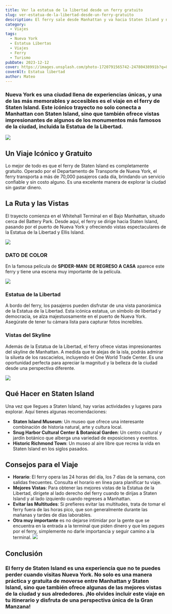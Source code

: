 ```yaml
---
title: Ver la estatua de la libertad desde un ferry gratuito
slug: ver-estatua-de-la-libertad-desde-un-ferry-gratuito
description: El ferry sale desde Manhattan y va hacia Staten Island y no tiene costo.
category:
  - Viajes
tags:
  - Nueva York
  - Estatua Libertas
  - Viajes
  - Ferry
  - Turismo
pubDate: 2023-12-12
cover: https://images.unsplash.com/photo-1720791565742-24780438991b?q=80&w=773&auto=format&fit=crop&ixlib=rb-4.0.3&ixid=M3wxMjA3fDB8MHxwaG90by1wYWdlfHx8fGVufDB8fHx8fA%3D%3D
coverAlt: Estatua libertad
author: Mateo
---
```


### **Nueva York** es una ciudad llena de **experiencias únicas**, y una de las más memorables y accesibles es el viaje en el ferry de Staten Island. Este icónico trayecto no solo conecta a **Manhattan** con **Staten Island**, sino que también ofrece **vistas impresionantes** de algunos de los **monumentos más famosos** de la ciudad, incluida la **Estatua de la Libertad**.

![](</img/NY/ferry ny.jpeg>)

## Un Viaje Icónico y Gratuito

Lo mejor de todo es que el ferry de Staten Island es completamente gratuito. Operado por el Departamento de Transporte de Nueva York, el ferry transporta a más de 70,000 pasajeros cada día, brindando un servicio confiable y sin costo alguno. Es una excelente manera de explorar la ciudad sin gastar dinero.

## La Ruta y las Vistas

El trayecto comienza en el Whitehall Terminal en el Bajo Manhattan, situado cerca del Battery Park. Desde aquí, el ferry se dirige hacia Staten Island, pasando por el puerto de Nueva York y ofreciendo vistas espectaculares de la Estatua de la Libertad y Ellis Island.

![](</img/NY/ferry ny 2.jpeg>)

### DATO DE COLOR

En la famosa película de **SPIDER-MAN: DE REGRESO A CASA** aparece este ferry y tiene una escena muy importante de la película.

![](</img/NY/spider man ferry.jpeg>)

### Estatua de la Libertad

A bordo del ferry, los pasajeros pueden disfrutar de una vista panorámica de la Estatua de la Libertad. Esta icónica estatua, un símbolo de libertad y democracia, se alza majestuosamente en el puerto de Nueva York. Asegúrate de tener tu cámara lista para capturar fotos increíbles.

### Vistas del Skyline

Además de la Estatua de la Libertad, el ferry ofrece vistas impresionantes del skyline de Manhattan. A medida que te alejas de la isla, podrás admirar la silueta de los rascacielos, incluyendo el One World Trade Center. Es una oportunidad perfecta para apreciar la magnitud y la belleza de la ciudad desde una perspectiva diferente.

![](</img/NY/estatua libertad 2.jpeg>)

## Qué Hacer en Staten Island

Una vez que llegues a Staten Island, hay varias actividades y lugares para explorar. Aquí tienes algunas recomendaciones:

* **Staten Island Museum**: Un museo que ofrece una interesante combinación de historia natural, arte y cultura local.
* **Snug Harbor Cultural Center & Botanical Garden**: Un centro cultural y jardín botánico que alberga una variedad de exposiciones y eventos.
* **Historic Richmond Town**: Un museo al aire libre que recrea la vida en Staten Island en los siglos pasados.

## Consejos para el Viaje

* **Horario**: El ferry opera las 24 horas del día, los 7 días de la semana, con salidas frecuentes. Consulta el horario en línea para planificar tu viaje.
* **Mejores Vistas**: Para obtener las mejores vistas de la Estatua de la Libertad, dirígete al lado derecho del ferry cuando te dirijas a Staten Island y al lado izquierdo cuando regreses a Manhattan.
* **Evitar las Multitudes**: Si prefieres evitar las multitudes, trata de tomar el ferry fuera de las horas pico, que son generalmente durante las mañanas y tardes de días laborables.
*  **Otra muy importante** es no dejarse intimidar por la gente que se encuentra en la entrada a la terminal que piden dinero y que les pagues por el ferry, simplemente no darle importancia y seguir camino a la terminal.
 ![](</img/NY/ferry entrada.jpeg>)

## Conclusión

### El ferry de Staten Island es una experiencia que no te puedes perder cuando visitas Nueva York. No solo es una manera práctica y gratuita de moverse entre Manhattan y Staten Island, sino que también ofrece algunas de las mejores vistas de la ciudad y sus alrededores. ¡No olvides incluir este viaje en tu itinerario y disfruta de una perspectiva única de la Gran Manzana!
